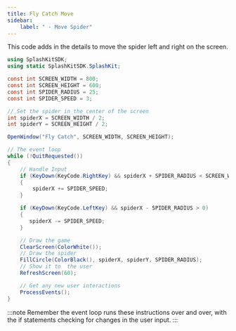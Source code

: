 ```yaml
---
title: Fly Catch Move
sidebar:
    label: " - Move Spider"
---
```


This code adds in the details to move the spider left and right on the screen.

```csharp
using SplashKitSDK;
using static SplashKitSDK.SplashKit;

const int SCREEN_WIDTH = 800;
const int SCREEN_HEIGHT = 600;
const int SPIDER_RADIUS = 25;
const int SPIDER_SPEED = 3;

// Set the spider in the center of the screen
int spiderX = SCREEN_WIDTH / 2;
int spiderY = SCREEN_HEIGHT / 2;

OpenWindow("Fly Catch", SCREEN_WIDTH, SCREEN_HEIGHT);

// The event loop
while (!QuitRequested())
{
    // Handle Input
    if (KeyDown(KeyCode.RightKey) && spiderX + SPIDER_RADIUS < SCREEN_WIDTH)
    {
        spiderX += SPIDER_SPEED;
    }

    if (KeyDown(KeyCode.LeftKey) && spiderX - SPIDER_RADIUS > 0)
    {
       spiderX -= SPIDER_SPEED;
    }

    // Draw the game
    ClearScreen(ColorWhite());
    // Draw the spider
    FillCircle(ColorBlack(), spiderX, spiderY, SPIDER_RADIUS);
    // Show it to  the user
    RefreshScreen(60);

    // Get any new user interactions
    ProcessEvents();
}
```

:::note
Remember the event loop runs these instructions over and over, with the if statements checking for changes in the user input.
:::
